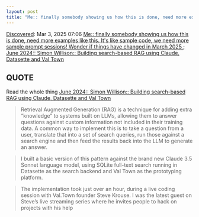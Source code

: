 ```yaml
---
layout: post
title: "Me:: finally somebody showing us how this is done, need more examples like this. It's like sample code, we need more sample prompt sessions! Wonder if things have changed in March 2025 ; June 2024:: Simon Willison:: Building search-based RAG using Claude, Datasette and Val Town"
---
```

[Discovered](http://rolandtanglao.com/2020/07/29/p1-blogthis-checkvist-list-links-to-blog/): Mar 3, 2025 07:06 [Me:: finally somebody showing us how this is done, need more examples like this. It's like sample code, we need more sample prompt sessions! Wonder if things have changed in March 2025 ; June 2024:: Simon Willison:: Building search-based RAG using Claude, Datasette and Val Town](https://simonwillison.net/2024/Jun/21/search-based-rag/)

## QUOTE

Read the whole thing [June 2024:: Simon Willison:: Building search-based RAG using Claude, Datasette and Val Town](https://simonwillison.net/2024/Jun/21/search-based-rag/)

>Retrieval Augmented Generation (RAG) is a technique for adding extra “knowledge” to systems built on LLMs, allowing them to answer questions against custom information not included in their training data. A common way to implement this is to take a question from a user, translate that into a set of search queries, run those against a search engine and then feed the results back into the LLM to generate an answer.

>I built a basic version of this pattern against the brand new Claude 3.5 Sonnet language model, using SQLite full-text search running in Datasette as the search backend and Val Town as the prototyping platform.

>The implementation took just over an hour, during a live coding session with Val.Town founder Steve Krouse. I was the latest guest on Steve’s live streaming series where he invites people to hack on projects with his help
